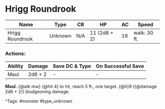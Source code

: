 # Hrigg Roundrook

| Name | Type | CR | HP | AC | Speed |
|------|------|----|----|----|-------|
| Hrigg Roundrook | Unknown | N/A | 11 (2d8 + 2) | 16 | walk: 30 ft. |

### Actions:

| Ability | Damage | Save DC & Type | On Successful Save |
|---------|--------|----------------|--------------------|
| Maul | 2d6 + 2 | - | - |


**Maul.** {@atk mw} {@hit 4} to hit, reach 5 ft., one target. {@h}9 ({@damage 2d6 + 2}) bludgeoning damage.

^Tags: #monster #type_unknown